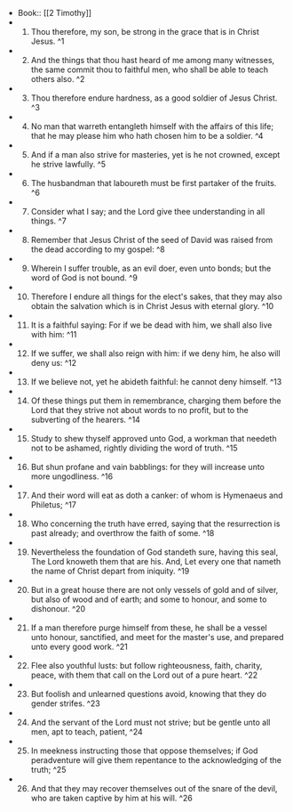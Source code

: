 - Book:: [[2 Timothy]]
- 1. Thou therefore, my son, be strong in the grace that is in Christ Jesus. ^1
- 2. And the things that thou hast heard of me among many witnesses, the same commit thou to faithful men, who shall be able to teach others also. ^2
- 3. Thou therefore endure hardness, as a good soldier of Jesus Christ. ^3
- 4. No man that warreth entangleth himself with the affairs of this life; that he may please him who hath chosen him to be a soldier. ^4
- 5. And if a man also strive for masteries, yet is he not crowned, except he strive lawfully. ^5
- 6. The husbandman that laboureth must be first partaker of the fruits. ^6
- 7. Consider what I say; and the Lord give thee understanding in all things. ^7
- 8. Remember that Jesus Christ of the seed of David was raised from the dead according to my gospel: ^8
- 9. Wherein I suffer trouble, as an evil doer, even unto bonds; but the word of God is not bound. ^9
- 10. Therefore I endure all things for the elect's sakes, that they may also obtain the salvation which is in Christ Jesus with eternal glory. ^10
- 11. It is a faithful saying: For if we be dead with him, we shall also live with him: ^11
- 12. If we suffer, we shall also reign with him: if we deny him, he also will deny us: ^12
- 13. If we believe not, yet he abideth faithful: he cannot deny himself. ^13
- 14. Of these things put them in remembrance, charging them before the Lord that they strive not about words to no profit, but to the subverting of the hearers. ^14
- 15. Study to shew thyself approved unto God, a workman that needeth not to be ashamed, rightly dividing the word of truth. ^15
- 16. But shun profane and vain babblings: for they will increase unto more ungodliness. ^16
- 17. And their word will eat as doth a canker: of whom is Hymenaeus and Philetus; ^17
- 18. Who concerning the truth have erred, saying that the resurrection is past already; and overthrow the faith of some. ^18
- 19. Nevertheless the foundation of God standeth sure, having this seal, The Lord knoweth them that are his. And, Let every one that nameth the name of Christ depart from iniquity. ^19
- 20. But in a great house there are not only vessels of gold and of silver, but also of wood and of earth; and some to honour, and some to dishonour. ^20
- 21. If a man therefore purge himself from these, he shall be a vessel unto honour, sanctified, and meet for the master's use, and prepared unto every good work. ^21
- 22. Flee also youthful lusts: but follow righteousness, faith, charity, peace, with them that call on the Lord out of a pure heart. ^22
- 23. But foolish and unlearned questions avoid, knowing that they do gender strifes. ^23
- 24. And the servant of the Lord must not strive; but be gentle unto all men, apt to teach, patient, ^24
- 25. In meekness instructing those that oppose themselves; if God peradventure will give them repentance to the acknowledging of the truth; ^25
- 26. And that they may recover themselves out of the snare of the devil, who are taken captive by him at his will. ^26
